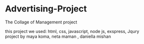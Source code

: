 # Advertising-Project
The Collage of Management project 

this project we used:
html, css, javascript, node js, exspress, Jqury
</br>
project by maya koma, neta maman , daniella mishan
